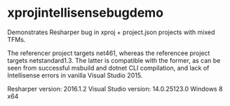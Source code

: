 # xprojintellisensebugdemo
Demonstrates Resharper bug in xproj + project.json projects with mixed TFMs. 

The referencer project targets net461, whereas the referencee project targets netstandard1.3. The latter is compatible with the former, as can be seen from successful msbuild and dotnet CLI compilation, and lack of Intellisense errors in vanilla Visual Studio 2015.

Resharper version: 2016.1.2
Visual Studio version: 14.0.25123.0
Windows 8 x64
